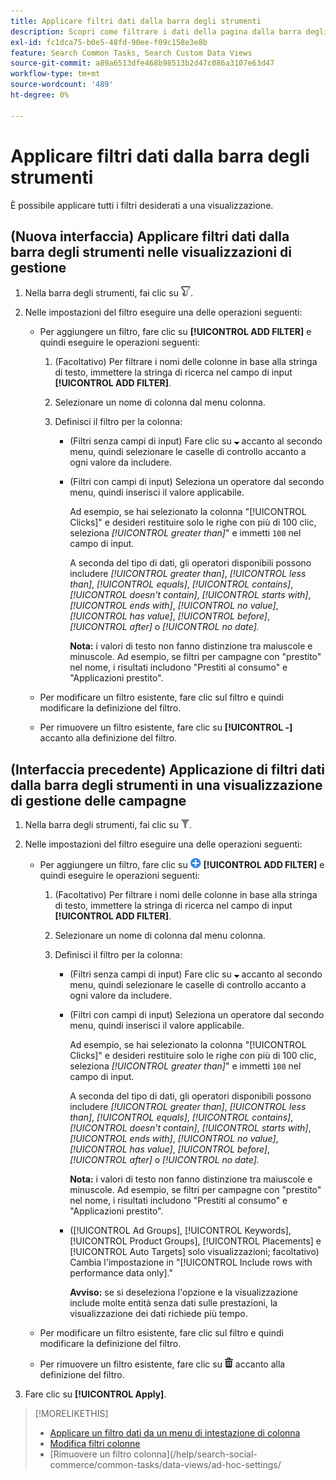 ```yaml
---
title: Applicare filtri dati dalla barra degli strumenti
description: Scopri come filtrare i dati della pagina dalla barra degli strumenti.
exl-id: fc1dca75-b0e5-48fd-90ee-f09c158e3e8b
feature: Search Common Tasks, Search Custom Data Views
source-git-commit: a89a6513dfe468b98513b2d47c086a3107e63d47
workflow-type: tm+mt
source-wordcount: '489'
ht-degree: 0%

---
```


# Applicare filtri dati dalla barra degli strumenti

<!-- Doesn't include instructions for legacy Portfolios view; not available in Reports views -->

È possibile applicare tutti i filtri desiderati a una visualizzazione.<!-- True only for entity names, I think: All filters are joined using the AND operator. -->

## (Nuova interfaccia) Applicare filtri dati dalla barra degli strumenti nelle visualizzazioni di gestione

1. Nella barra degli strumenti, fai clic su ![Filtro](/help/search-social-commerce/assets/filter-new.png "Filtro").

1. Nelle impostazioni del filtro eseguire una delle operazioni seguenti:

   * Per aggiungere un filtro, fare clic su **[!UICONTROL ADD FILTER]** e quindi eseguire le operazioni seguenti:

      1. (Facoltativo) Per filtrare i nomi delle colonne in base alla stringa di testo, immettere la stringa di ricerca nel campo di input **[!UICONTROL ADD FILTER]**.

      1. Selezionare un nome di colonna dal menu colonna.

      1. Definisci il filtro per la colonna:

         * (Filtri senza campi di input) Fare clic su ![Freccia giù](/help/search-social-commerce/assets/arrow-down-expand.png "Freccia giù") accanto al secondo menu, quindi selezionare le caselle di controllo accanto a ogni valore da includere.

         * (Filtri con campi di input) Seleziona un operatore dal secondo menu, quindi inserisci il valore applicabile.

           Ad esempio, se hai selezionato la colonna &quot;[!UICONTROL Clicks]&quot; e desideri restituire solo le righe con più di 100 clic, seleziona *[!UICONTROL greater than]*&quot; e immetti `100` nel campo di input.

           A seconda del tipo di dati, gli operatori disponibili possono includere *[!UICONTROL greater than]*, *[!UICONTROL less than]*, *[!UICONTROL equals]*, *[!UICONTROL contains]*, *[!UICONTROL doesn't contain]*, *[!UICONTROL starts with]*, *[!UICONTROL ends with]*, *[!UICONTROL no value]*, *[!UICONTROL has value]*, *[!UICONTROL before]*, *[!UICONTROL after]* o *[!UICONTROL no date].*

           **Nota:** i valori di testo non fanno distinzione tra maiuscole e minuscole. Ad esempio, se filtri per campagne con &quot;prestito&quot; nel nome, i risultati includono &quot;Prestiti al consumo&quot; e &quot;Applicazioni prestito&quot;.

   * Per modificare un filtro esistente, fare clic sul filtro e quindi modificare la definizione del filtro.

   * Per rimuovere un filtro esistente, fare clic su **[!UICONTROL -]** accanto alla definizione del filtro.

## (Interfaccia precedente) Applicazione di filtri dati dalla barra degli strumenti in una visualizzazione di gestione delle campagne

1. Nella barra degli strumenti, fai clic su ![Filtro](/help/search-social-commerce/assets/filter.png "Filtro").

1. Nelle impostazioni del filtro eseguire una delle operazioni seguenti:

   * Per aggiungere un filtro, fare clic su ![Aggiungi filtro](/help/search-social-commerce/assets/add.png "Aggiungi filtro") **[!UICONTROL ADD FILTER]** e quindi eseguire le operazioni seguenti:

      1. (Facoltativo) Per filtrare i nomi delle colonne in base alla stringa di testo, immettere la stringa di ricerca nel campo di input **[!UICONTROL ADD FILTER]**.

      1. Selezionare un nome di colonna dal menu colonna.

      1. Definisci il filtro per la colonna:

         * (Filtri senza campi di input) Fare clic su ![Freccia giù](/help/search-social-commerce/assets/arrow-down-expand.png "Freccia giù") accanto al secondo menu, quindi selezionare le caselle di controllo accanto a ogni valore da includere.

         * (Filtri con campi di input) Seleziona un operatore dal secondo menu, quindi inserisci il valore applicabile.

           Ad esempio, se hai selezionato la colonna &quot;[!UICONTROL Clicks]&quot; e desideri restituire solo le righe con più di 100 clic, seleziona *[!UICONTROL greater than]*&quot; e immetti `100` nel campo di input.

           A seconda del tipo di dati, gli operatori disponibili possono includere *[!UICONTROL greater than]*, *[!UICONTROL less than]*, *[!UICONTROL equals]*, *[!UICONTROL contains]*, *[!UICONTROL doesn't contain]*, *[!UICONTROL starts with]*, *[!UICONTROL ends with]*, *[!UICONTROL no value]*, *[!UICONTROL has value]*, *[!UICONTROL before]*, *[!UICONTROL after]* o *[!UICONTROL no date].*

           **Nota:** i valori di testo non fanno distinzione tra maiuscole e minuscole. Ad esempio, se filtri per campagne con &quot;prestito&quot; nel nome, i risultati includono &quot;Prestiti al consumo&quot; e &quot;Applicazioni prestito&quot;.

         * ([!UICONTROL Ad Groups], [!UICONTROL Keywords], [!UICONTROL Product Groups], [!UICONTROL Placements] e [!UICONTROL Auto Targets] solo visualizzazioni; facoltativo) Cambia l&#39;impostazione in &quot;[!UICONTROL Include rows with performance data only].&quot;

           **Avviso:** se si deseleziona l&#39;opzione e la visualizzazione include molte entità senza dati sulle prestazioni, la visualizzazione dei dati richiede più tempo.

   * Per modificare un filtro esistente, fare clic sul filtro e quindi modificare la definizione del filtro.

   * Per rimuovere un filtro esistente, fare clic su ![Elimina](/help/search-social-commerce/assets/delete.png "Elimina") accanto alla definizione del filtro.

1. Fare clic su **[!UICONTROL Apply]**.

>[!MORELIKETHIS]
>
>* [Applicare un filtro dati da un menu di intestazione di colonna](/help/search-social-commerce/common-tasks/data-views/ad-hoc-settings/column-filter-apply-from-column-heading.md)
>* [Modifica filtri colonne](/help/search-social-commerce/common-tasks/data-views/ad-hoc-settings/column-filter-edit.md)
>* [Rimuovere un filtro colonna]&#x200B;(/help/search-social-commerce/common-tasks/data-views/ad-hoc-settings/
